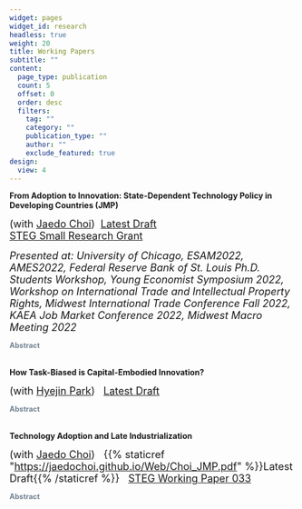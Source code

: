 ```yaml
---
widget: pages
widget_id: research
headless: true
weight: 20
title: Working Papers
subtitle: ""
content:
  page_type: publication
  count: 5
  offset: 0
  order: desc
  filters:
    tag: ""
    category: ""
    publication_type: ""
    author: ""
    exclude_featured: true
design:
  view: 4
---
```

<meta name="theme-color" content="#2962ff">

**From Adoption to Innovation: State-Dependent Technology Policy in Developing Countries (JMP)** 

<font size="4"> (with <a href="http://www.jaedochoi.com/">Jaedo Choi</a>)&nbsp;&nbsp;<a href="https://younghunshim.com/uploads/Shim_JMP.pdf">Latest Draft</a><br> <a href="https://steg.cepr.org/funding/small-phd-research-grants-srgs">STEG Small Research Grant</a>

*P﻿resented at: University of Chicago, ESAM2022, AMES2022, Federal Reserve Bank of St. Louis Ph.D. Students Workshop, Young Economist Symposium 2022, Workshop on International Trade and Intellectual Property Rights, Midwest International Trade Conference Fall 2022, KAEA Job Market Conference 2022, Midwest Macro Meeting 2022* </font>

  <div class="expand">
    <div class="expand-label" style="cursor: pointer;" onclick="$h = $(this);$h.next('div').slideToggle(100,function () {$h.children('i').attr('class',function () {return $h.next('div').is(':visible') ? 'fas fa-chevron-down' : 'fas fa-chevron-right';});});">
      <i style="font-size:75%; color:#708090" class="fas fa-chevron-right"></i>
      <span style="font-size:90%; color:#708090">
	<b> Abstract </b>
      </span>
    </div>
    <div class="expand-content" style="display: none; font-size:90%;text-align: justify;
  text-justify: inter-word"> Should governments in developing countries support technology adoption or promote innovation? How does the answer change over different stages of development? To answer these questions, we digitize the universe of technology transfer contracts between domestic and foreign firms in South Korea during its growth miracle period. This data has novel information on the price of technologies. We find that, when the productivity gap between domestic and foreign firms is larger, 1) the adoption fee is lower, 2) productivity increases more after adoption, and 3) firms are more likely to invest in adoption than innovation. Motivated by these findings, we build a two-country growth model with endogenous adoption and innovation decisions. Foreign firms can sell technologies for an endogenous fee, internalizing the future loss of profit due to stronger competition with domestic firms. While innovation can make domestic firms more productive than foreign firms, adoption cannot. Therefore, as domestic firms close the productivity gap, the expected productivity gain from adoption decreases, making an adoption subsidy less effective than an innovation subsidy. We evaluate Korea's technology policies since 1973, which started with an adoption subsidy and shifted to an innovation subsidy as the productivity of Korean firms converged with that of foreign competitors. Our result suggests that this state-dependent policy increased consumption-equivalent welfare by 4.84%, which raises welfare more than subsidizing only innovation or adoption throughout. Furthermore, it was optimal to switch from an adoption to an innovation subsidy when Korea's GDP reached 55% of Japan's.</div>
  </div>

<br>

**How Task-Biased is Capital-Embodied Innovation?**

 <font size="4">(with <a href="http://www.hyejinpark.net/">Hyejin Park</a>) &nbsp;&nbsp;<a href="https://younghunshim.com/uploads/PS_CEI.pdf">Latest Draft</a></font>

 <div class="expand">
    <div class="expand-label" style="cursor: pointer;" onclick="$h = $(this);$h.next('div').slideToggle(100,function () {$h.children('i').attr('class',function () {return $h.next('div').is(':visible') ? 'fas fa-chevron-down' : 'fas fa-chevron-right';});});">
      <i style="font-size:75%; color:#708090" class="fas fa-chevron-right"></i>
      <span style="font-size:90%; color:#708090">
	<b> Abstract </b>
      </span>
    </div>
    <div class="expand-content" style="display: none; font-size:90%;text-align: justify;
  text-justify: inter-word">This paper develops a measure of Capital-Embodied Innovation (CEI). The measure counts the number of patents applied to capital goods by matching patent documents with Wikipedia articles on capital goods. Using occupation-level variations on the sets of capital goods from O*NET, we document that CEI is biased toward abstract and non-routine occupations. Furthermore, we highlight the heterogeneous effects of CEI across the capital-occupation relationship. When the capital good performs a similar function as the occupational task (task-substituting capital), the CEI reduces the relative demand for labor. In case the capital good performs a different function than the occupation tasks (task-complementing capital), the CEI raises relative demand for labor. Abstract occupations have disproportionately more CEI on task-complementing capital than non-abstract occupations. A model-based counterfactual implies that the employment growth between the 1980s and the 2010s would be 37% less biased towards abstract-task occupations without CEI. The degree of job polarization would have also been lower without CEI. </div>
  </div>

<br>

**Technology Adoption and Late Industrialization** <font size="4">

(with <a href="http://www.jaedochoi.com/">Jaedo Choi</a>)&nbsp;&nbsp; {{% staticref "https://jaedochoi.github.io/Web/Choi_JMP.pdf" %}}Latest Draft{{% /staticref %}}&nbsp;&nbsp;     <a href="https://steg.cepr.org/publications/technology-adoption-and-late-industrialization">STEG Working Paper 033</a>  </font>  

 <div class="expand">
    <div class="expand-label" style="cursor: pointer;" onclick="$h = $(this);$h.next('div').slideToggle(100,function () {$h.children('i').attr('class',function () {return $h.next('div').is(':visible') ? 'fas fa-chevron-down' : 'fas fa-chevron-right';});});">
      <i style="font-size:75%; color:#708090" class="fas fa-chevron-right"></i>
      <span style="font-size:90%; color:#708090">
	<b> Abstract </b>
      </span>
    </div>
    <div class="expand-content" style="display: none; font-size:90%;text-align: justify;
  text-justify: inter-word">We study how the adoption of foreign technology and local spillovers from such adoption contributed to late industrialization in a developing country during the postwar period. Using novel historical firm-level data for South Korea, we provide three empirical findings: direct productivity gains to adopters, local productivity spillovers of the adoption, and complementarity in firms' adoption decisions. Based on these findings, we develop a dynamic spatial model with firms' technology adoption decisions and local spillovers. The spillovers induce dynamic complementarity in firms' technology adoption decisions. Because of this complementarity, the model potentially features multiple steady states. Temporary adoption subsidies can have permanent effects by moving an economy to a new transition path that converges to a higher-productivity steady state. We calibrate our model to the microdata and econometric estimates. We evaluate the effects of the South Korean government policy that temporarily provided adoption subsidies to heavy manufacturing firms in the 1970s. Had no adoption subsidies been provided, South Korea would have converged to a less industrialized steady state in which the heavy manufacturing sector’s share of GDP would have been 15 percentage points lower and aggregate welfare would have been 10% lower compared to the steady state with successful industrialization. Thus, temporary subsidies for technology adoption had permanent effects. </div>
  </div>